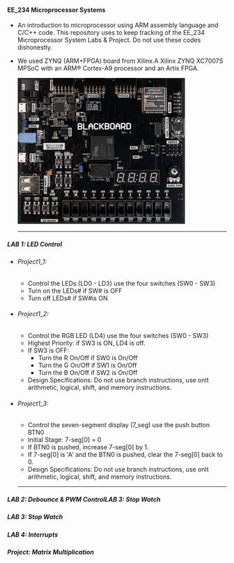 #### 												EE_234 **Microprocessor Systems**

- An introduction to microprocessor using ARM assembly language and C/C++ code. This repository uses to keep tracking of the EE_234 Microprocessor System Labs & Project. Do not use these codes dishonestly.

- We used ZYNQ (ARM+FPGA) board from Xilinx.A Xilinx ZYNQ XC7007S MPSoC with an ARM® Cortex-A9 processor and an Artix FPGA.

  <img src="https://github.com/wantingw/Storage/blob/master/blackboard.png?raw=true" style="zoom:50%;" />

  ---

  

##### LAB 1: LED Control

- ###### Project1_1:

  - Control the LEDs (LD0 - LD3) use the four switches (SW0 - SW3)
  - Turn on the LEDs# if SW# is OFF
  - Turn off LEDs# if SW#is ON

- ###### Project1_2:

  - Control the RGB LED (LD4) use the four switches (SW0 - SW3)
  - Highest Priority: if SW3 is ON, LD4 is off.
  - If SW3 is OFF:
    - Turn the R On/Off if SW0 is On/Off
    - Turn the G On/Off if SW1 is On/Off
    - Turn the B On/Off if SW2 is On/Off
  - Design Specifications: Do not use branch instructions, use onlt arithmetic, logical, shift, and memory instructions.

- ###### Project1_3:

  - Control the seven-segment display (7_seg) use the push button BTN0
  - Initial Stage: 7-seg[0] = 0
  - If BTN0 is pushed, increase 7-seg[0] by 1.
  - If 7-seg[0] is 'A' and the BTN0 is pushed, clear the 7-seg[0] back to 0.
  - Design Specifications: Do not use branch instructions, use onlt arithmetic, logical, shift, and memory instructions.

  ---

  

##### LAB 2: Debounce & PWM ControlLAB 3: Stop Watch 

##### LAB 3: Stop Watch 

##### LAB 4: Interrupts



##### Project: Matrix Multiplication



